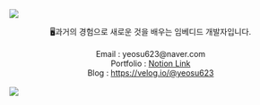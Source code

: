 <img src="https://capsule-render.vercel.app/api?&type=waving&color=timeAuto&height=180&section=header&text=yeosu623's%20playground&fontSize=50&animation=fadeIn&fontAlignY=45" />
  </p>
<div align='center'> 🖥과거의 경험으로 새로운 것을 배우는 임베디드 개발자입니다.</div>
<br>
<div align='center'> Email : yeosu623@naver.com</div>
<div align='center'> Portfolio : <a href="https://www.notion.so/Ctrl-Z-1a9979308de280589ad0c1b5ebb337c5">Notion Link</a></div>
<div align='center'> Blog : <a href="https://velog.io/@yeosu623">https://velog.io/@yeosu623</a></div>
<br>

<img src="https://capsule-render.vercel.app/api?type=waving&color=auto&height=100&section=footer" />
